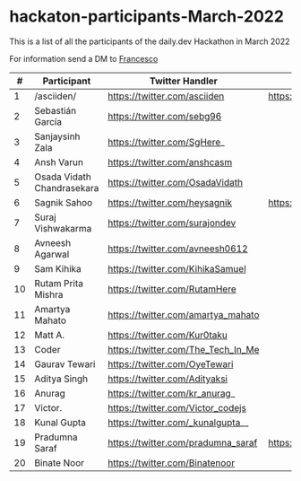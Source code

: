 # hackaton-participants-March-2022
This is a list of all the participants of the daily.dev Hackathon in March 2022

For information send a DM to [Francesco](https://twitter.com/intent/follow?screen_name=FrancescoCiull4)

|#| Participant           | Twitter Handler | GitHub Handler
|-| ------------- | ------------- | ------------- |
|1|/asciiden/    |https://twitter.com/asciiden|https://github.com/asciiden|
|2|Sebastián García|https://twitter.com/sebg96|
|3|Sanjaysinh Zala|https://twitter.com/SgHere_|
|4|Ansh Varun|https://twitter.com/anshcasm|
|5|Osada Vidath Chandrasekara|https://twitter.com/OsadaVidath|
|6|Sagnik Sahoo|https://twitter.com/heysagnik|https://github.com/heysagnik|
|7|Suraj Vishwakarma|https://twitter.com/surajondev|
|8|Avneesh Agarwal|https://twitter.com/avneesh0612|
|9|Sam Kihika|https://twitter.com/KihikaSamuel|
|10|Rutam Prita Mishra|https://twitter.com/RutamHere|
|11|Amartya Mahato|https://twitter.com/amartya_mahato|
|12|Matt A.|https://twitter.com/Kur0taku|
|13|Coder|https://twitter.com/The_Tech_In_Me|
|14|Gaurav Tewari|https://twitter.com/OyeTewari|
|15|Aditya Singh|https://twitter.com/Adityaksi|
|16|Anurag|https://twitter.com/kr_anurag_|
|17|Victor.|https://twitter.com/Victor_codejs|
|18|Kunal Gupta| https://twitter.com/_kunalgupta__ |
|19|Pradumna Saraf|https://twitter.com/pradumna_saraf|https://github.com/Pradumnasaraf
|20|Binate Noor|https://twitter.com/Binatenoor|
